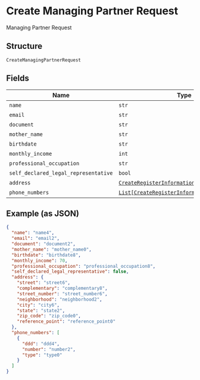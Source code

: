 
# Create Managing Partner Request

Managing Partner Request

## Structure

`CreateManagingPartnerRequest`

## Fields

| Name | Type | Tags | Description |
|  --- | --- | --- | --- |
| `name` | `str` | Required | - |
| `email` | `str` | Required | - |
| `document` | `str` | Required | - |
| `mother_name` | `str` | Required | - |
| `birthdate` | `str` | Required | - |
| `monthly_income` | `int` | Required | - |
| `professional_occupation` | `str` | Required | - |
| `self_declared_legal_representative` | `bool` | Required | - |
| `address` | [`CreateRegisterInformationAddressRequest`](../../doc/models/create-register-information-address-request.md) | Required | - |
| `phone_numbers` | [`List[CreateRegisterInformationPhoneRequest]`](../../doc/models/create-register-information-phone-request.md) | Required | - |

## Example (as JSON)

```json
{
  "name": "name4",
  "email": "email2",
  "document": "document2",
  "mother_name": "mother_name0",
  "birthdate": "birthdate8",
  "monthly_income": 70,
  "professional_occupation": "professional_occupation8",
  "self_declared_legal_representative": false,
  "address": {
    "street": "street6",
    "complementary": "complementary8",
    "street_number": "street_number6",
    "neighborhood": "neighborhood2",
    "city": "city6",
    "state": "state2",
    "zip_code": "zip_code0",
    "reference_point": "reference_point0"
  },
  "phone_numbers": [
    {
      "ddd": "ddd4",
      "number": "number2",
      "type": "type0"
    }
  ]
}
```

